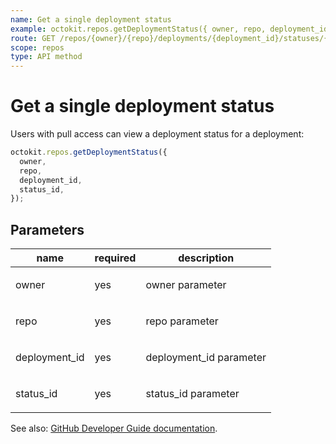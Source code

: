 ```yaml
---
name: Get a single deployment status
example: octokit.repos.getDeploymentStatus({ owner, repo, deployment_id, status_id })
route: GET /repos/{owner}/{repo}/deployments/{deployment_id}/statuses/{status_id}
scope: repos
type: API method
---
```


# Get a single deployment status

Users with pull access can view a deployment status for a deployment:

```js
octokit.repos.getDeploymentStatus({
  owner,
  repo,
  deployment_id,
  status_id,
});
```

## Parameters

<table>
  <thead>
    <tr>
      <th>name</th>
      <th>required</th>
      <th>description</th>
    </tr>
  </thead>
  <tbody>
    <tr><td>owner</td><td>yes</td><td>

owner parameter

</td></tr>
<tr><td>repo</td><td>yes</td><td>

repo parameter

</td></tr>
<tr><td>deployment_id</td><td>yes</td><td>

deployment_id parameter

</td></tr>
<tr><td>status_id</td><td>yes</td><td>

status_id parameter

</td></tr>
  </tbody>
</table>

See also: [GitHub Developer Guide documentation](https://developer.github.com/v3/repos/deployments/#get-a-single-deployment-status).
